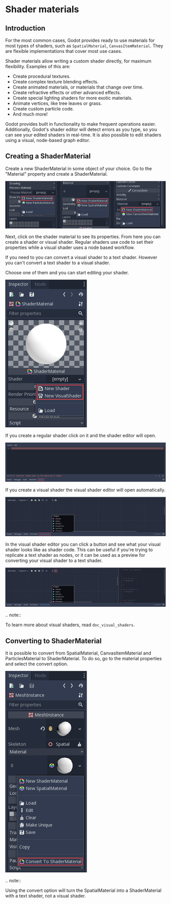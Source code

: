 

Shader materials
================

Introduction
------------

For the most common cases, Godot provides ready to use materials for
most types of shaders, such as `SpatialMaterial`,
`CanvasItemMaterial`.
They are flexible implementations that cover most use cases.

Shader materials allow writing a custom shader directly, for maximum flexibility.
Examples of this are:

-  Create procedural textures.
-  Create complex texture blending effects.
-  Create animated materials, or materials that change over time.
-  Create refractive effects or other advanced effects.
-  Create special lighting shaders for more exotic materials.
-  Animate vertices, like tree leaves or grass.
-  Create custom particle code.
-  And much more!

Godot provides built in functionality to make frequent operations
easier. Additionally, Godot's shader editor will detect errors as you
type, so you can see your edited shaders in real-time. It is also
possible to edit shaders using a visual, node-based graph editor.

Creating a ShaderMaterial
-------------------------

Create a new ShaderMaterial in some object of your choice. Go to the
"Material" property and create a ShaderMaterial.

![](img/shader_material_create.png)

Next, click on the shader material to see its properties. From here you
can create a shader or visual shader. Regular shaders use code to set
their properties while a visual shader uses a node based workflow.

If you need to you can convert a visual shader to a text shader.
However you can't convert a text shader to a visual shader.

Choose one of them and you can start editing your shader.

![](img/shader_create.png)

If you create a regular shader click on it and the shader editor will open.

![](img/shader_material_editor.png)

If you create a visual shader the visual shader editor will open automatically.

![](img/visual_shader_editor.png)

In the visual shader editor you can click a button and see what your visual
shader looks like as shader code. This can be useful if you're trying to
replicate a text shader as nodes, or it can be used as a preview for converting
your visual shader to a text shader.

![](img/visual_shader_code.png)

.. note::

   To learn more about visual shaders, read `doc_visual_shaders`.

Converting to ShaderMaterial
----------------------------

It is possible to convert from SpatialMaterial, CanvasItemMaterial and
ParticlesMaterial to ShaderMaterial. To do so, go to the material properties
and select the convert option.

![](img/shader_material_convert.png)

.. note::

   Using the convert option will turn the SpatialMaterial into a ShaderMaterial
   with a text shader, not a visual shader.

